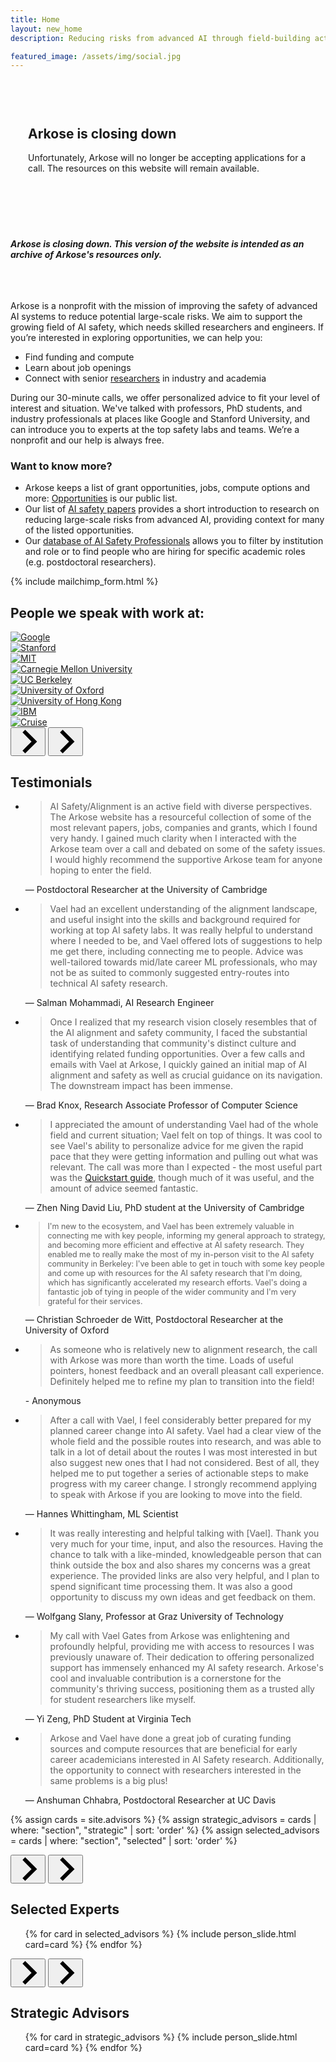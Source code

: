 ```yaml
---
title: Home
layout: new_home
description: Reducing risks from advanced AI through field-building activities

featured_image: /assets/img/social.jpg
---
```


<!-- <section id="banner" class="major">
  <div class="arkose-banner" style="background-image: url('{{ '/assets/images/arkose-banner.jpg' | relative_url }}')"></div>
  <div class="row xs-padding-1 banner-inner">
    <div class="4u -4u 6u(xxlarge) -3u(xxlarge) 8u(large) -2u(large) 10u(medium) -1u(medium) 12u(small) 0u(small)" style="position: relative; padding: 2em;">
      <div class="background">&nbsp;</div>
      <h1 class="display-1">Explore AI safety research opportunities</h1>
      <p>The growing field of AI safety needs skilled researchers and engineers. If you’re interested in exploring opportunities, we can help you:</p>
      <ul>
        <li>Find funding and compute</li>
        <li>Learn about job openings</li>
        <li>Connect with senior researchers in industry and academia</li>
      </ul>
      <p>We've talked with professors, PhD students, and industry professionals at places like Google and Stanford University, and can introduce you to experts at the top safety labs and teams. We’re a nonprofit and our help is always free.</p>
      <div class="banner-button-container">
        <a href="{{site.applyurl}}" class="button banner-button request-call-button">
          Request a Call
        </a>
      </div>
    </div>
  </div>
</section> -->

<!-- <section id="banner" class="minor">
  <div class="arkose-banner" style="background-image: url('{{ '/assets/images/arkose-banner.jpg' | relative_url }}')"></div>
  <div class="inner inner-wide">
    <h1>Explore AI safety research opportunities</h1>
      <p>Arkose helps researchers and engineers learn about funding and job openings in AI safety. We also facilitate connections with senior researchers in industry and academia. As an AI safety fieldbuilding nonprofit, our help is always free.</p>
    </div>
</section> -->

<section id="banner" class="major">
  <div class="arkose-banner" style="background-image: url('{{ '/assets/images/arkose-banner.jpg' | relative_url }}')"></div>
  <div class="row xs-padding-1 banner-inner">
    <div class="6u -3u 8u(xxlarge) -2u(xxlarge) 10u(xlarge) -1u(xlarge) 12u(small)" style="position: relative; padding: 2em;">
      <div class="background">&nbsp;</div>
      <h1 class="display-1">Arkose is closing down</h1>
      <p>Unfortunately, Arkose will no longer be accepting applications for a call. The resources on this website will remain available.</p>
    </div>
  </div>
</section>

<section class="bg-gray">
	<div class="inner" style="padding: 3em 0 2em;">
		<h5>Arkose is closing down. This version of the website is intended as an archive of Arkose's resources only.</h5>
  </div>
</section>

<!-- <div class="section">
  <div class="inner">
      <p>Arkose is a nonprofit with the mission of improving the safety of advanced AI systems to reduce potential large-scale risks. Our 30-minute calls help support machine learning professionals interested in AI safety research or engineering. We offer personalized advice to fit your level of interest and situation, whether you're an industry researcher or engineer, professor, or PhD student.</p>
      <p>After discussing your specific needs and questions, we can:</p>
		<ul>
		<li>Help you explore funding and job opportunities. Arkose keeps a list of grant opportunities, jobs, compute options and more: <a href="opportunities">Opportunities</a> is our public list.</li>
		<li>Connect you to potential mentors and collaborators in industry or academia. Whether you're seeking senior researchers, PhD students, or industry or sabbatical connections, Arkose can introduce you to our <a href="#experts">experts</a>.</li>
		<li>Recommend a list of <a href="aisafety">AI safety papers</a>, organized by research area, to provide a short introduction to the subfield, and context for many of the listed opportunities.</li>
		<li>Provide as-needed support for 6 months. We can help you clarify emerging options, follow up with your plans, and advise you of new resources.</li>  
		</ul>
      <a href="{{site.applyurl}}" class="button special request-call-button fit">Request a Call</a>
  </div>
</div> -->

<div class="section">
  <div class="inner">
   <p>Arkose is a nonprofit with the mission of improving the safety of advanced AI systems to reduce potential large-scale risks. We aim to support the growing field of AI safety, which needs skilled researchers and engineers. If you’re interested in exploring opportunities, we can help you:</p>
      <ul>
        <li>Find funding and compute</li>
        <li>Learn about job openings</li>
        <li>Connect with senior <a href="#experts">researchers</a> in industry and academia</li>
      </ul>
      <p>During our 30-minute calls, we offer personalized advice to fit your level of interest and situation. We've talked with professors, PhD students, and industry professionals at places like Google and Stanford University, and can introduce you to experts at the top safety labs and teams. We’re a nonprofit and our help is always free.</p>
      <h3>Want to know more?</h3>
      <ul>
        <li>Arkose keeps a list of grant opportunities, jobs, compute options and more: <a href="opportunities">Opportunities</a> is our public list.</li>
        <li>Our list of <a href="aisafety">AI safety papers</a> provides a short introduction to research on reducing large-scale risks from advanced AI, providing context for many of the listed opportunities.</li>
        <li>Our <a href="connections">database of AI Safety Professionals</a> allows you to filter by institution and role or to find people who are hiring for specific academic roles (e.g. postdoctoral researchers).</li>
<!--     <li>Provide as-needed support for 6 months. We can help you clarify emerging options, follow up with your plans, and advise you of new resources.</li>   -->
    </ul>
  </div>
</div>

<div class="section hero bg-gray" id="sign-up">
  <div class="inner">
    <div class="row">
      {% include mailchimp_form.html %}
    </div>
  </div>
</div>


<div class="section hero">
  <div class="inner">
    <div class="row">
      <h2 class="sans">People we speak with work at:</h2> 
      <div class="grid logos-grid">
        <div class="4u 6u$(small)">
          <a href="https://www.google.com/" target="_blank"><img  src="{% link assets/images/logos/google.svg %}" class="attachment-max size-max" alt="Google"></a>
        </div>
        <div class="4u 6u$(small)">
          <a href="https://www.stanford.edu/" target="_blank"><img  src="{% link assets/images/logos/stanford.png %}" class="attachment-max size-max" alt="Stanford"></a>
        </div>
        <div class="4u 6u$(small)">
          <a href="https://web.mit.edu/" target="_blank"><img  src="{% link assets/images/logos/mit.png %}" class="attachment-max size-max" alt="MIT"></a>
        </div>
        <div class="4u 6u$(small)">
          <a href="https://www.cmu.edu/" target="_blank"><img  src="{% link assets/images/logos/cmu.png %}" class="attachment-max size-max" alt="Carnegie Mellon University"></a>
        </div>
        <div class="4u 6u$(small)">
          <a href="https://www.berkeley.edu/" target="_blank"><img  src="{% link assets/images/logos/berkeley.png %}" class="attachment-max size-max" alt="UC Berkeley"></a>
        </div>
        <div class="4u 6u$(small)">
          <a href="https://www.ox.ac.uk/" target="_blank"><img  src="{% link assets/images/logos/oxford.svg %}" class="attachment-max size-max" alt="University of Oxford"></a>
        </div>
        <div class="4u 6u$(small)">
          <a href="https://www.hku.hk/" target="_blank"><img  src="{% link assets/images/logos/hong_kong.png %}" class="attachment-max size-max" alt="University of Hong Kong"></a>
        </div>
        <div class="4u 6u$(small)">
          <a href="https://www.ibm.com/" target="_blank"><img  src="{% link assets/images/logos/ibm.png %}" class="attachment-max size-max" alt="IBM"></a>
        </div>
        <div class="4u 6u$(small)">
          <a href="https://www.getcruise.com/" target="_blank"><img  src="{% link assets/images/logos/cruise.png %}" class="attachment-max size-max" alt="Cruise"></a>
        </div>
      </div>
    </div>
  </div>
</div>


<div class="section hero bg-gray">
  <div class="inner inner-wide">
    <div class="glide glide-testimonials">
      <div class="glide__arrows" data-glide-el="controls">
        <button class="glide__arrow glide__arrow--left" data-glide-dir="<">
          <svg xmlns="http://www.w3.org/2000/svg" viewBox="0 0 40 40" width="40" height="40" focusable="false"><path d="m15.5 0.932-4.3 4.38 14.5 14.6-14.5 14.5 4.3 4.4 14.6-14.6 4.4-4.3-4.4-4.4-14.6-14.6z"></path></svg>
        </button>
        <button class="glide__arrow glide__arrow--right" data-glide-dir=">">
          <svg xmlns="http://www.w3.org/2000/svg" viewBox="0 0 40 40" width="40" height="40" focusable="false"><path d="m15.5 0.932-4.3 4.38 14.5 14.6-14.5 14.5 4.3 4.4 14.6-14.6 4.4-4.3-4.4-4.4-14.6-14.6z"></path></svg>
        </button>
      </div>
      <h2>Testimonials</h2>
      <div class="glide__track" data-glide-el="track">
        <ul class="glide__slides">
          <li class="glide__slide">
            <blockquote class="testimonial">AI Safety/Alignment is an active field with diverse perspectives. The Arkose website has a resourceful collection of some of the most relevant papers, jobs, companies and grants, which I found very handy. I gained much clarity when I interacted with the Arkose team over a call and debated on some of the safety issues. I would highly recommend the supportive Arkose team for anyone hoping to enter the field.</blockquote>
            — Postdoctoral Researcher at the University of Cambridge
          </li>
          <li class="glide__slide">
            <blockquote class="testimonial">Vael had an excellent understanding of the alignment landscape, and useful insight into the skills and background required for working at top AI safety labs. It was really helpful to understand where I needed to be, and Vael offered lots of suggestions to help me get there, including connecting me to people. Advice was well-tailored towards mid/late career ML professionals, who may not be as suited to commonly suggested entry-routes into technical AI safety research.</blockquote>
            — Salman Mohammadi, AI Research Engineer
          </li>
          <li class="glide__slide">
            <blockquote class="testimonial">Once I realized that my research vision closely resembles that of the AI alignment and safety community, I faced the substantial task of understanding that community's distinct culture and identifying related funding opportunities. Over a few calls and emails with Vael at Arkose, I quickly gained an initial map of AI alignment and safety as well as crucial guidance on its navigation. The downstream impact has been immense.</blockquote>
            — Brad Knox, Research Associate Professor of Computer Science
          </li>
          <li class="glide__slide">
            <blockquote class="testimonial">I appreciated the amount of understanding Vael had of the whole field and current situation; Vael felt on top of things. It was cool to see Vael's ability to personalize advice for me given the rapid pace that they were getting information and pulling out what was relevant. The call was more than I expected - the most useful part was the <a href="https://www.neelnanda.io/mechanistic-interpretability/quickstart">Quickstart guide</a>, though much of it was useful, and the amount of advice seemed fantastic.</blockquote> — Zhen Ning David Liu, PhD student at the University of Cambridge
          </li>
          <li class="glide__slide">
            <blockquote class="testimonial" style="font-size: 89%">I'm new to the ecosystem, and Vael has been extremely valuable in connecting me with key people, informing my general approach to strategy, and becoming more efficient and effective at AI safety research. They enabled me to really make the most of my in-person visit to the AI safety community in Berkeley: I've been able to get in touch with some key people and come up with resources for the AI safety research that I'm doing, which has significantly accelerated my research efforts. Vael's doing a fantastic job of tying in people of the wider community and I'm very grateful for their services.</blockquote>
            — Christian Schroeder de Witt, Postdoctoral Researcher at the University of Oxford
          </li>
          <li class="glide__slide">
            <blockquote class="testimonial">As someone who is relatively new to alignment research, the call with Arkose was more than worth the time. Loads of useful pointers, honest feedback and an overall pleasant call experience. Definitely helped me to refine my plan to transition into the field!</blockquote> - Anonymous 
          </li>
          <li class="glide__slide">
            <blockquote class="testimonial">After a call with Vael, I feel considerably better prepared for my planned career change into AI safety. Vael had a clear view of the whole field and the possible routes into research, and was able to talk in a lot of detail about the routes I was most interested in but also suggest new ones that I had not considered. Best of all, they helped me to put together a series of actionable steps to make progress with my career change. I strongly recommend applying to speak with Arkose if you are looking to move into the field. </blockquote> — Hannes Whittingham, ML Scientist
          </li>
          <li class="glide__slide">
            <blockquote class="testimonial">It was really interesting and helpful talking with [Vael]. Thank you very much for your time, input, and also the resources. Having the chance to talk with a like-minded, knowledgeable person that can think outside the box and also shares my concerns was a great experience. The provided links are also very helpful, and I plan to spend significant time processing them. It was also a good opportunity to discuss my own ideas and get feedback on them. </blockquote> — Wolfgang Slany, Professor at Graz University of Technology
          </li>
          <li class="glide__slide">
            <blockquote class="testimonial">My call with Vael Gates from Arkose was enlightening and profoundly helpful, providing me with access to resources I was previously unaware of. Their dedication to offering personalized support has immensely enhanced my AI safety research. Arkose's cool and invaluable contribution is a cornerstone for the community's thriving success, positioning them as a trusted ally for student researchers like myself.</blockquote> — Yi Zeng, PhD Student at Virginia Tech
          </li>
          <li class="glide__slide">
            <blockquote class="testimonial">Arkose and Vael have done a great job of curating funding sources and compute resources that are beneficial for early career academicians interested in AI Safety research. Additionally, the opportunity to connect with researchers interested in the same problems is a big plus!</blockquote> — Anshuman Chhabra, Postdoctoral Researcher at UC Davis
          </li>
        </ul>
      </div>
    </div>
  </div>
</div>

{% assign cards = site.advisors %}
{% assign strategic_advisors = cards | where: "section", "strategic" | sort: 'order' %}
{% assign selected_advisors = cards | where: "section", "selected" | sort: 'order' %}

<div class="section hero" id="experts">
  <div class="inner inner-wide">
    <div class="glide glide-experts glide-selected-experts">
      <div class="glide__arrows" data-glide-el="controls">
        <button class="glide__arrow glide__arrow--left" data-glide-dir="<">
          <svg xmlns="http://www.w3.org/2000/svg" viewBox="0 0 40 40" width="40" height="40" focusable="false"><path d="m15.5 0.932-4.3 4.38 14.5 14.6-14.5 14.5 4.3 4.4 14.6-14.6 4.4-4.3-4.4-4.4-14.6-14.6z"></path></svg>
        </button>
        <button class="glide__arrow glide__arrow--right" data-glide-dir=">">
          <svg xmlns="http://www.w3.org/2000/svg" viewBox="0 0 40 40" width="40" height="40" focusable="false"><path d="m15.5 0.932-4.3 4.38 14.5 14.6-14.5 14.5 4.3 4.4 14.6-14.6 4.4-4.3-4.4-4.4-14.6-14.6z"></path></svg>
        </button>
      </div>
      <h2>Selected Experts</h2>
      <div class="glide__track" data-glide-el="track">
        <ul class="glide__slides">
          {% for card in selected_advisors %}
            {% include person_slide.html card=card %}
          {% endfor %}
        </ul>
      </div>
    </div>
  </div>
</div>

<div class="section hero bg-gray" id="panel">
  <div class="inner inner-wide">
    <div class="glide glide-experts glide-strategic-advisors">
      <div class="glide__arrows" data-glide-el="controls">
        <button class="glide__arrow glide__arrow--left" data-glide-dir="<">
          <svg xmlns="http://www.w3.org/2000/svg" viewBox="0 0 40 40" width="40" height="40" focusable="false"><path d="m15.5 0.932-4.3 4.38 14.5 14.6-14.5 14.5 4.3 4.4 14.6-14.6 4.4-4.3-4.4-4.4-14.6-14.6z"></path></svg>
        </button>
        <button class="glide__arrow glide__arrow--right" data-glide-dir=">">
          <svg xmlns="http://www.w3.org/2000/svg" viewBox="0 0 40 40" width="40" height="40" focusable="false"><path d="m15.5 0.932-4.3 4.38 14.5 14.6-14.5 14.5 4.3 4.4 14.6-14.6 4.4-4.3-4.4-4.4-14.6-14.6z"></path></svg>
        </button>
      </div>
      <h2>Strategic Advisors</h2>
      <div class="glide__track" data-glide-el="track">
        <ul class="glide__slides">
          {% for card in strategic_advisors %}
            {% include person_slide.html card=card %}
          {% endfor %}
        </ul>
      </div>
    </div>
  </div>
</div>

<script>
  new Glide('.glide-testimonials', {
    gap: 100,
    perView: 2,
    breakpoints: {
      1720: {
        perView: 1
      }
    }
  }).mount()

  new Glide('.glide-selected-experts', {
    gap: 100,
    perView: 4,
    breakpoints: {
      1720: {
        perView: 3
      },
      960: {
        perView: 2
      },
      600: {
        perView: 1
      }
    }
  }).mount()

  new Glide('.glide-strategic-advisors', {
    gap: 100,
    perView: 4,
    breakpoints: {
      1720: {
        perView: 3
      },
      960: {
        perView: 2
      },
      600: {
        perView: 1
      }
    }
  }).mount()

  function isDarkMode() {
    if (window.matchMedia &&
      window.matchMedia('(prefers-color-scheme: dark)').matches)
      return true;

    return document.documentElement.getAttribute('data-theme') === 'dark';
  }

  document.addEventListener("DOMContentLoaded", (event) => {
    if (isDarkMode()) {
      const supportsFilter = 'filter' in document.body.style;
      if (!supportsFilter) {
        const logos = document.querySelector('.logos-grid')
        logos.style.backgroundColor = '#b2b8d6';
        logos.style.margin = '0 0 0 1.25em';
        logos.style.padding = 0;
      }
    }
  });
</script>
